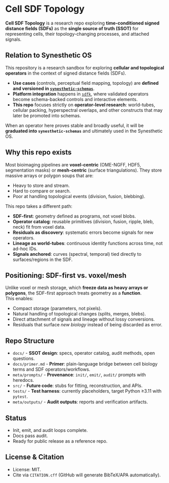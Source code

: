 # Cell SDF Topology

**Cell SDF Topology** is a research repo exploring **time-conditioned signed distance fields (SDFs)** as the **single source of truth (SSOT)** for representing cells, their topology-changing processes, and attached signals.

## Relation to Synesthetic OS

This repository is a research sandbox for exploring **cellular and topological operators** in the context of signed distance fields (SDFs).  

- **Use cases** (controls, perceptual field mapping, topology) are **defined and versioned in [`synesthetic-schemas`](https://github.com/delk73/synesthetic-schemas)**.  
- **Platform integration** happens in [`sdfk`](https://github.com/delk73/sdfk), where validated operators become schema-backed controls and interactive elements.  
- **This repo** focuses strictly on **operator-level research**: world-tubes, cellular packing, hyperspectral overlaps, and other constructs that may later be promoted into schemas.  

When an operator here proves stable and broadly useful, it will be **graduated into `synesthetic-schemas`** and ultimately used in the Synesthetic OS.

## Why this repo exists

Most bioimaging pipelines are **voxel-centric** (OME-NGFF, HDF5, segmentation masks) or **mesh-centric** (surface triangulations). They store massive arrays or polygon soups that are:

* Heavy to store and stream.
* Hard to compare or search.
* Poor at handling topological events (division, fusion, blebbing).

This repo takes a different path:

* **SDF-first**: geometry defined as programs, not voxel blobs.
* **Operator catalog**: reusable primitives (division, fusion, ripple, bleb, neck) fit from voxel data.
* **Residuals as discovery**: systematic errors become signals for new operators.
* **Lineage as world-tubes**: continuous identity functions across time, not ad-hoc IDs.
* **Signals anchored**: curves (spectral, temporal) tied directly to surfaces/regions in the SDF.

## Positioning: SDF-first vs. voxel/mesh

Unlike voxel or mesh storage, which **freeze data as heavy arrays or polygons**, the SDF-first approach treats geometry as a **function**.  
This enables:

* Compact storage (parameters, not pixels).
* Natural handling of topological changes (splits, merges, blebs).
* Direct attachment of signals and lineage without lossy conversions.
* Residuals that surface *new biology* instead of being discarded as error.

## Repo Structure

* `docs/` - **SSOT design**: specs, operator catalog, audit methods, open questions.
* `docs/primer.md` - **Primer**: plain-language bridge between cell biology terms and SDF operators/workflows.
* `meta/prompts/` - **Provenance**: `init/`, `emit/`, `audit/` prompts with heredocs.
* `src/` - **Future code**: stubs for fitting, reconstruction, and APIs.
* `tests/` - **Test harness**: currently placeholders, target Python ≥3.11 with `pytest`.
* `meta/outputs/` - **Audit outputs**: reports and verification artifacts.

## Status

* Init, emit, and audit loops complete.
* Docs pass audit.
* Ready for public release as a reference repo.

## License & Citation

* License: MIT.
* Cite via `CITATION.cff` (GitHub will generate BibTeX/APA automatically).
